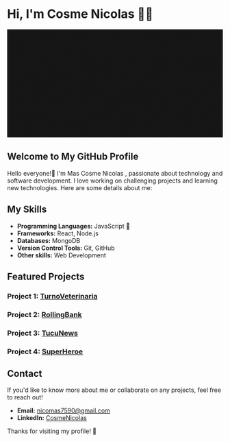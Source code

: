 <div>
  <h1>Hi, I'm Cosme Nicolas 👨‍💻 </h1>
</div>

<img src="banner-animado.gif">

## Welcome to My GitHub Profile
Hello everyone!👋 I'm Mas Cosme Nicolas , passionate about technology and software development. I love working on challenging projects and learning new technologies. Here are some details about me:

## My Skills
- **Programming Languages:** JavaScript 🤙
- **Frameworks:** React, Node.js
- **Databases:** MongoDB
- **Version Control Tools:** Git, GitHub
- **Other skills:** Web Development

## Featured Projects

### Project 1: [TurnoVeterinaria](https://github.com/CosmeNicolas/TurnosVeterinaria)

### Project 2: [RollingBank](https://github.com/CosmeNicolas/rollingbank)

### Project 3: [TucuNews](https://github.com/CosmeNicolas/tucuNewsCategoryCountry)

### Project 4: [SuperHeroe](https://github.com/CosmeNicolas/SuperHeroReact)

## Contact

If you'd like to know more about me or collaborate on any projects, feel free to reach out!

- **Email:** nicomas7590@gmail.com
- **LinkedIn:** [CosmeNicolas](https://www.linkedin.com/in/cosmenicolas/)

Thanks for visiting my profile! 🤙
